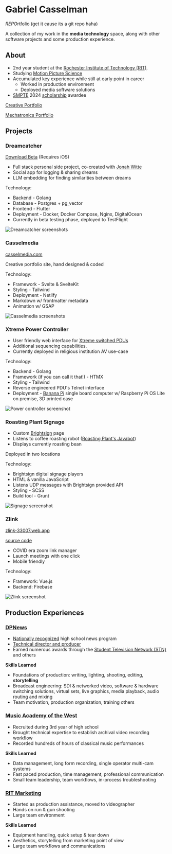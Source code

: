 # Gabriel Casselman

*REPO*rtfolio (get it cause its a git repo haha)

A collection of my work in the **media technology** space,
along with other software projects and some production experience.

## About

 - 2nd year student at the [Rochester Institute of Technology (RIT)](https://www.rit.edu/).
 - Studying [Motion Picture Science](https://www.rit.edu/study/motion-picture-science-bs)
 - Accumulated key experience while still at early point in career
     - Worked in production environment
     - Deployed media software solutions
 - [SMPTE](https://www.smpte.org/who-we-are) 2024 [scholarship](https://www.smpte.org/about/awards-programs/louwolf-winners) awardee

[Creative Portfolio](https://casselmedia.com)

[Mechatronics Portfolio](https://2023mechatronicsgabrielcasselman.weebly.com/capstone)

## Projects

### Dreamcatcher

 [Download Beta](https://testflight.apple.com/join/tZSsAFZF) (Requires iOS)

 - Full stack personal side project, co-created with [Jonah Witte](linkedin.com/in/jonah-witte-202928302)
 - Social app for logging & sharing dreams
 - LLM embedding for finding similarities between dreams

 Technology:
 - Backend - Golang
 - Database - Postgres + pg_vector
 - Frontend - Flutter
 - Deployment - Docker, Docker Compose, Nginx, DigitalOcean
 - Currently in beta testing phase, deployed to TestFlight

![Dreamcatcher screenshots](assets/dreamcatcher.png)

### Casselmedia

 [casselmedia.com](https://casselmedia.com)

 Creative portfolio site, hand designed & coded

 Technology:
 - Framework - Svelte & SvelteKit
 - Styling - Tailwind
 - Deployment - Netlify
 - Markdown w/ frontmatter metadata
 - Animation w/ GSAP

![Casselmedia screenshots](assets/casselmedia.png)

### Xtreme Power Controller

 - User friendly web interface for [Xtreme switched PDUs](https://www.xpcc.com/products/spd/)
 - Additional sequencing capabilities.
 - Currently deployed in religious institution AV use-case

Technology:
 - Backend - Golang 
 - Framework (if you can call it that!) - HTMX
 - Styling - Tailwind
 - Reverse engineered PDU's Telnet interface
 - Deployment - [Banana Pi](https://www.banana-pi.org/en/banana-pi-sbcs/165.html) single board computer w/ Raspberry Pi OS Lite on premise, 3D printed case

 ![Power controller screenshot](assets/power-controller-ui.png)

### Roasting Plant Signage

 - Custom [Brightsign](https://www.brightsign.biz/) page
 - Listens to coffee roasting robot ([Roasting Plant's Javabot](https://roastingplant.com/pages/roasting-plant-coffee-javabot-story))
 - Displays currently roasting bean

Deployed in two locations

Technology:
 - Brightsign digital signage players
 - HTML & vanilla JavaScript
 - Listens UDP messages with Brightsign provided API
 - Styling - SCSS
 - Build tool - Grunt

 ![Signage screenshot](assets/roasting-plant.png)

### Zlink

[zlink-33007.web.app](https://zlink-33007.web.app/#/)

[source code](https://github.com/GICMan/zlink)

 - COVID era zoom link manager
 - Launch meetings with one click
 - Mobile friendly

Technology:
 - Framework: Vue.js
 - Backend: Firebase

 ![Zlink screenshot](assets/zlink.png)

## Production Experiences

### [DPNews](https://dpnews.org/)

 - [Nationally recognized](https://www.independent.com/2023/04/01/dp-news-awarded-among-best-in-the-nation-for-student-journalism/) high school news program
 - [Technical director and producer](https://www.independent.com/2022/11/02/dp-news-local-high-schoolers-run-the-show-in-goleta/)
 - Earned numerous awards through the [Student Television Network (STN)](https://www.studenttelevision.com/our-mission) and others

**Skills Learned**

 - Foundations of production: writing, lighting, shooting, editing, **storytelling**
 - Broadcast engineering: SDI & networked video, software & hardware switching solutions, virtual sets, live graphics, media playback, audio routing and mixing
 - Team motivation, production organization, training others 

### [Music Academy of the West](https://musicacademy.org/about-us/)

 - Recruited during 3rd year of high school
 - Brought technical expertise to establish archival video recording workflow
 - Recorded hundreds of hours of classical music performances

**Skills Learned**

 - Data management, long form recording, single operator multi-cam systems
 - Fast paced production, time management, professional communication
 - Small team leadership, team workflows, in-process troubleshooting 

### [RIT Marketing](https://www.rit.edu/marketing/video-production)

 - Started as production assistance, moved to videographer
 - Hands on run & gun shooting
 - Large team environment 

 **Skills Learned**

 - Equipment handling, quick setup & tear down
 - Aesthetics, storytelling from marketing point of view
 - Large team workflows and communications
